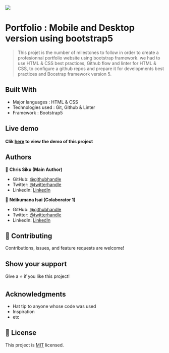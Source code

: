 ![](https://img.shields.io/badge/Microverse-blueviolet)

# Portfolio : Mobile and Desktop version using bootstrap5

> This projet is the number of milestones to follow in order to create a profesionnal portfolio website using bootstrap framework.
> we had to use HTML & CSS best practices, Github flow and linter for HTML & CSS, to configure a github repos and prepare it for developments best practices and Boostrap framework version 5.

## Built With

- Major languages : HTML & CSS
- Technologies used : Git, Github & Linter
- Framework : Bootstrap5

## Live demo
 #### Clik [here](https://chrissiku.github.io/try_bootstrap/) to view the demo of this project

## Authors

👤 **Chris Siku (Main Author)**

- GitHub: [@githubhandle](https://github.com/Chrissiku)
- Twitter: [@twitterhandle](https://twitter.com/christian_siku)
- LinkedIn: [LinkedIn](https://www.linkedin.com/in/chris-siku-4bb53b232/)

👤  **Ndikumana Isai (Colaborator 1)**

- GitHub: [@githubhandle](https://github.com/ndikumanaisaie)
- Twitter: [@twitterhandle](https://twitter.com/Ndikuma38670724)
- LinkedIn: [LinkedIn](https://www.linkedin.com/in/ndikumana-isaie-21166273/)


## 🤝 Contributing

Contributions, issues, and feature requests are welcome!

## Show your support

Give a ⭐️ if you like this project!

## Acknowledgments

- Hat tip to anyone whose code was used
- Inspiration
- etc

## 📝 License

This project is [MIT](./MIT.md) licensed.
